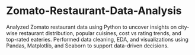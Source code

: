 # Zomato-Restaurant-Data-Analysis
Analyzed Zomato restaurant data using Python to uncover insights on city-wise restaurant distribution, popular cuisines, cost vs rating trends, and top-rated eateries. Performed data cleaning, EDA, and visualizations using Pandas, Matplotlib, and Seaborn to support data-driven decisions.

